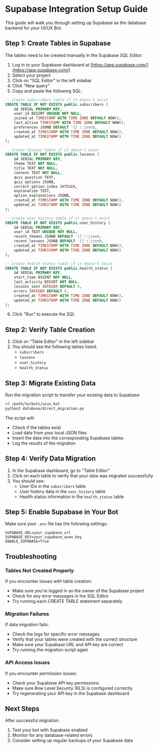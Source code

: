 # Supabase Integration Setup Guide

This guide will walk you through setting up Supabase as the database backend for your UI/UX Bot.

## Step 1: Create Tables in Supabase

The tables need to be created manually in the Supabase SQL Editor:

1. Log in to your Supabase dashboard at [https://app.supabase.com/](https://app.supabase.com/)
2. Select your project
3. Click on "SQL Editor" in the left sidebar
4. Click "New query"
5. Copy and paste the following SQL:

```sql
-- Create subscribers table if it doesn't exist
CREATE TABLE IF NOT EXISTS public.subscribers (
    id SERIAL PRIMARY KEY,
    user_id BIGINT UNIQUE NOT NULL,
    joined_at TIMESTAMP WITH TIME ZONE DEFAULT NOW(),
    last_active TIMESTAMP WITH TIME ZONE DEFAULT NOW(),
    preferences JSONB DEFAULT '{}'::jsonb,
    created_at TIMESTAMP WITH TIME ZONE DEFAULT NOW(),
    updated_at TIMESTAMP WITH TIME ZONE DEFAULT NOW()
);

-- Create lessons table if it doesn't exist
CREATE TABLE IF NOT EXISTS public.lessons (
    id SERIAL PRIMARY KEY,
    theme TEXT NOT NULL,
    title TEXT NOT NULL,
    content TEXT NOT NULL,
    quiz_question TEXT,
    quiz_options JSONB,
    correct_option_index INTEGER,
    explanation TEXT,
    option_explanations JSONB,
    created_at TIMESTAMP WITH TIME ZONE DEFAULT NOW(),
    updated_at TIMESTAMP WITH TIME ZONE DEFAULT NOW()
);

-- Create user history table if it doesn't exist
CREATE TABLE IF NOT EXISTS public.user_history (
    id SERIAL PRIMARY KEY,
    user_id TEXT UNIQUE NOT NULL,
    recent_themes JSONB DEFAULT '[]'::jsonb,
    recent_lessons JSONB DEFAULT '[]'::jsonb,
    created_at TIMESTAMP WITH TIME ZONE DEFAULT NOW(),
    updated_at TIMESTAMP WITH TIME ZONE DEFAULT NOW()
);

-- Create health status table if it doesn't exist
CREATE TABLE IF NOT EXISTS public.health_status (
    id SERIAL PRIMARY KEY,
    start_time BIGINT NOT NULL,
    last_activity BIGINT NOT NULL,
    lessons_sent INTEGER DEFAULT 0,
    errors INTEGER DEFAULT 0,
    created_at TIMESTAMP WITH TIME ZONE DEFAULT NOW(),
    updated_at TIMESTAMP WITH TIME ZONE DEFAULT NOW()
);
```

6. Click "Run" to execute the SQL

## Step 2: Verify Table Creation

1. Click on "Table Editor" in the left sidebar
2. You should see the following tables listed:
   - `subscribers`
   - `lessons`
   - `user_history`
   - `health_status`

## Step 3: Migrate Existing Data

Run the migration script to transfer your existing data to Supabase:

```bash
cd /path/to/bots/uiux_bot
python3 database/direct_migration.py
```

The script will:
- Check if the tables exist
- Load data from your local JSON files
- Insert the data into the corresponding Supabase tables
- Log the results of the migration

## Step 4: Verify Data Migration

1. In the Supabase dashboard, go to "Table Editor"
2. Click on each table to verify that your data was migrated successfully
3. You should see:
   - User IDs in the `subscribers` table
   - User history data in the `user_history` table
   - Health status information in the `health_status` table

## Step 5: Enable Supabase in Your Bot

Make sure your `.env` file has the following settings:

```
SUPABASE_URL=your_supabase_url
SUPABASE_KEY=your_supabase_anon_key
ENABLE_SUPABASE=True
```

## Troubleshooting

### Tables Not Created Properly

If you encounter issues with table creation:
- Make sure you're logged in as the owner of the Supabase project
- Check for any error messages in the SQL Editor
- Try running each CREATE TABLE statement separately

### Migration Failures

If data migration fails:
- Check the logs for specific error messages
- Verify that your tables were created with the correct structure
- Make sure your Supabase URL and API key are correct
- Try running the migration script again

### API Access Issues

If you encounter permission issues:
- Check your Supabase API key permissions
- Make sure Row Level Security (RLS) is configured correctly
- Try regenerating your API key in the Supabase dashboard

## Next Steps

After successful migration:
1. Test your bot with Supabase enabled
2. Monitor for any database-related errors
3. Consider setting up regular backups of your Supabase data 